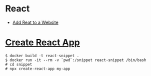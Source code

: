 React
=====

* [Add Reat to a Website](https://reactjs.org/docs/add-react-to-a-website.html)

# [Create React App](https://reactjs.org/docs/create-a-new-react-app.html#create-react-app)

```
$ docker build -t react-snippet .
$ docker run -it --rm -v `pwd`:/snippet react-snippet /bin/bash
# cd snippet
# npx create-react-app my-app
```